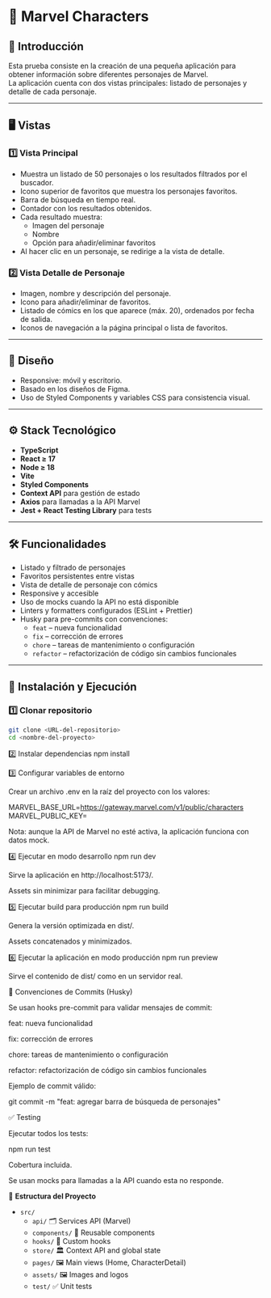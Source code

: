 # 🦸 Marvel Characters

## 📌 Introducción

Esta prueba consiste en la creación de una pequeña aplicación para obtener información sobre diferentes personajes de Marvel.  
La aplicación cuenta con dos vistas principales: listado de personajes y detalle de cada personaje.

---

## 🖥️ Vistas

### 1️⃣ Vista Principal

- Muestra un listado de 50 personajes o los resultados filtrados por el buscador.
- Icono superior de favoritos que muestra los personajes favoritos.
- Barra de búsqueda en tiempo real.
- Contador con los resultados obtenidos.
- Cada resultado muestra:
  - Imagen del personaje
  - Nombre
  - Opción para añadir/eliminar favoritos
- Al hacer clic en un personaje, se redirige a la vista de detalle.

### 2️⃣ Vista Detalle de Personaje

- Imagen, nombre y descripción del personaje.
- Icono para añadir/eliminar de favoritos.
- Listado de cómics en los que aparece (máx. 20), ordenados por fecha de salida.
- Iconos de navegación a la página principal o lista de favoritos.

---

## 🎨 Diseño

- Responsive: móvil y escritorio.
- Basado en los diseños de Figma.
- Uso de Styled Components y variables CSS para consistencia visual.

---

## ⚙️ Stack Tecnológico

- **TypeScript**
- **React ≥ 17**
- **Node ≥ 18**
- **Vite**
- **Styled Components**
- **Context API** para gestión de estado
- **Axios** para llamadas a la API Marvel
- **Jest + React Testing Library** para tests

---

## 🛠️ Funcionalidades

- Listado y filtrado de personajes
- Favoritos persistentes entre vistas
- Vista de detalle de personaje con cómics
- Responsive y accesible
- Uso de mocks cuando la API no está disponible
- Linters y formatters configurados (ESLint + Prettier)
- Husky para pre-commits con convenciones:
  - `feat` – nueva funcionalidad
  - `fix` – corrección de errores
  - `chore` – tareas de mantenimiento o configuración
  - `refactor` – refactorización de código sin cambios funcionales

---

## 🚀 Instalación y Ejecución

### 1️⃣ Clonar repositorio

```bash
git clone <URL-del-repositorio>
cd <nombre-del-proyecto>
```

2️⃣ Instalar dependencias
npm install

3️⃣ Configurar variables de entorno

Crear un archivo .env en la raíz del proyecto con los valores:

MARVEL_BASE_URL=https://gateway.marvel.com/v1/public/characters
MARVEL_PUBLIC_KEY=<tu-public-key>

Nota: aunque la API de Marvel no esté activa, la aplicación funciona con datos mock.

4️⃣ Ejecutar en modo desarrollo
npm run dev

Sirve la aplicación en http://localhost:5173/.

Assets sin minimizar para facilitar debugging.

5️⃣ Ejecutar build para producción
npm run build

Genera la versión optimizada en dist/.

Assets concatenados y minimizados.

6️⃣ Ejecutar la aplicación en modo producción
npm run preview

Sirve el contenido de dist/ como en un servidor real.

🧹 Convenciones de Commits (Husky)

Se usan hooks pre-commit para validar mensajes de commit:

feat: nueva funcionalidad

fix: corrección de errores

chore: tareas de mantenimiento o configuración

refactor: refactorización de código sin cambios funcionales

Ejemplo de commit válido:

git commit -m "feat: agregar barra de búsqueda de personajes"

✅ Testing

Ejecutar todos los tests:

npm run test

Cobertura incluida.

Se usan mocks para llamadas a la API cuando esta no responde.

📂 **Estructura del Proyecto**

- `src/`
  - `api/` 🗂️ Services API (Marvel)
  - `components/` 🧩 Reusable components
  - `hooks/` 🔗 Custom hooks
  - `store/` 🏛️ Context API and global state
  - `pages/` 🖼️ Main views (Home, CharacterDetail)
  - `assets/` 🖼️ Images and logos
  - `test/` ✅ Unit tests
